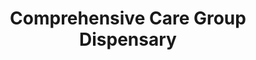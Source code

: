 ---
title: "Comprehensive Care Group Dispensary"
url: /west-memphis/comprehensive-care-group-dispensary/
shop: cannabis
---